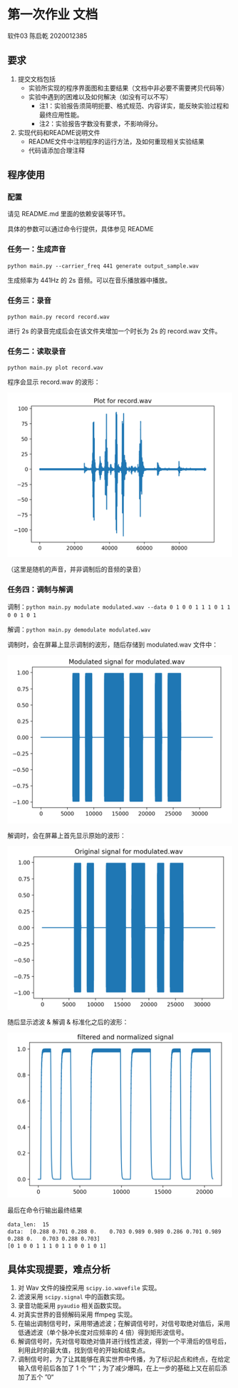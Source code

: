 # 第一次作业 文档

软件03 陈启乾 2020012385

## 要求

1. 提交文档包括
    + 实验所实现的程序界面图和主要结果（文档中非必要不需要拷贝代码等）
    + 实验中遇到的困难以及如何解决（如没有可以不写）
        + 注1：实验报告须简明扼要、格式规范、内容详实，能反映实验过程和最终应用性能。
        + 注2：实验报告字数没有要求，不影响得分。
2. 实现代码和README说明文件
    + README文件中注明程序的运行方法，及如何重现相关实验结果
    + 代码请添加合理注释


## 程序使用

### 配置

请见 README.md 里面的依赖安装等环节。

具体的参数可以通过命令行提供，具体参见 README

### 任务一：生成声音

`python main.py --carrier_freq 441 generate output_sample.wav`

生成频率为 441Hz 的 2s 音频。可以在音乐播放器中播放。

### 任务三：录音

`python main.py record record.wav`

进行 2s 的录音完成后会在该文件夹增加一个时长为 2s 的 record.wav 文件。

### 任务二：读取录音

`python main.py plot record.wav`

程序会显示 record.wav 的波形：

![Record](image.png)

（这里是随机的声音，并非调制后的音频的录音）



### 任务四：调制与解调

调制：`python main.py modulate modulated.wav --data 0 1 0 0 1 1 1 0 1 1 0 0 1 0 1` 

解调：`python main.py demodulate modulated.wav`

调制时，会在屏幕上显示调制的波形，随后存储到 modulated.wav 文件中：

![Modulated Signal](image-1.png)

解调时，会在屏幕上首先显示原始的波形：

![Original Signal](image-2.png)

随后显示滤波 & 解调 & 标准化之后的波形：

![Filtered ](image-3.png)

最后在命令行输出最终结果

```
data_len:  15
data:  [0.288 0.701 0.288 0.    0.703 0.989 0.989 0.286 0.701 0.989 0.288 0.   0.703 0.288 0.703]
[0 1 0 0 1 1 1 0 1 1 0 0 1 0 1]
```

## 具体实现提要，难点分析

1. 对 Wav 文件的操控采用 `scipy.io.wavefile` 实现。
2. 滤波采用 `scipy.signal` 中的函数实现。
3. 录音功能采用 `pyaudio` 相关函数实现。
4. 对真实世界的音频解码采用 ffmpeg 实现。
5. 在输出调制信号时，采用带通滤波；在解调信号时，对信号取绝对值后，采用低通滤波（单个脉冲长度对应频率的 4 倍）得到矩形波信号。
6. 解调信号时，先对信号取绝对值并进行线性滤波，得到一个平滑后的信号后，利用此时的最大值，找到信号的开始和结束点。
7. 调制信号时，为了让其能够在真实世界中传播，为了标识起点和终点，在给定输入信号前后各加了 1 个 ”1“；为了减少爆鸣，在上一步的基础上又在前后添加了五个 ”0“